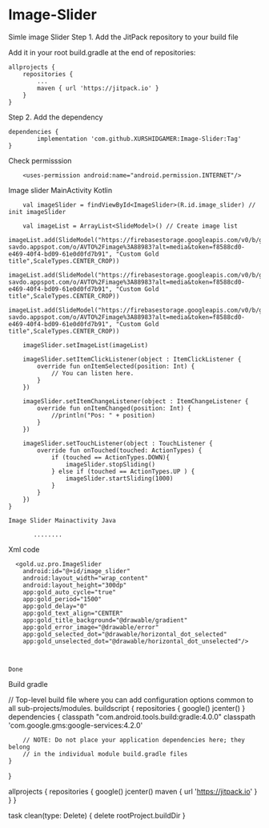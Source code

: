 # Image-Slider
Simle image Slider
Step 1. Add the JitPack repository to your build file

Add it in your root build.gradle at the end of repositories:

	allprojects {
		repositories {
			...
			maven { url 'https://jitpack.io' }
		}
	}
  
Step 2. Add the dependency

	dependencies {
	        implementation 'com.github.XURSHIDGAMER:Image-Slider:Tag'
	}


Check permisssion

        <uses-permission android:name="android.permission.INTERNET"/>
 
 
 Image slider MainActivity Kotlin
 
        val imageSlider = findViewById<ImageSlider>(R.id.image_slider) // init imageSlider

        val imageList = ArrayList<SlideModel>() // Create image list
        imageList.add(SlideModel("https://firebasestorage.googleapis.com/v0/b/gold-savdo.appspot.com/o/AVTO%2Fimage%3A88983?alt=media&token=f8588cd0-e469-40f4-bd09-61e0d0fd7b91", "Custom Gold title",ScaleTypes.CENTER_CROP))
        imageList.add(SlideModel("https://firebasestorage.googleapis.com/v0/b/gold-savdo.appspot.com/o/AVTO%2Fimage%3A88983?alt=media&token=f8588cd0-e469-40f4-bd09-61e0d0fd7b91", "Custom Gold title",ScaleTypes.CENTER_CROP))
        imageList.add(SlideModel("https://firebasestorage.googleapis.com/v0/b/gold-savdo.appspot.com/o/AVTO%2Fimage%3A88983?alt=media&token=f8588cd0-e469-40f4-bd09-61e0d0fd7b91", "Custom Gold title",ScaleTypes.CENTER_CROP))

        imageSlider.setImageList(imageList)

        imageSlider.setItemClickListener(object : ItemClickListener {
            override fun onItemSelected(position: Int) {
                // You can listen here.
            }
        })

        imageSlider.setItemChangeListener(object : ItemChangeListener {
            override fun onItemChanged(position: Int) {
                //println("Pos: " + position)
            }
        })

        imageSlider.setTouchListener(object : TouchListener {
            override fun onTouched(touched: ActionTypes) {
                if (touched == ActionTypes.DOWN){
                    imageSlider.stopSliding()
                } else if (touched == ActionTypes.UP ) {
                    imageSlider.startSliding(1000)
                }
            }
        })
    }
    
    Image Slider Mainactivity Java
    
           ........
	   
	   
Xml code

      <gold.uz.pro.ImageSlider
        android:id="@+id/image_slider"
        android:layout_width="wrap_content"
        android:layout_height="300dp"
        app:gold_auto_cycle="true"
        app:gold_period="1500"
        app:gold_delay="0"
        app:gold_text_align="CENTER"
        app:gold_title_background="@drawable/gradient"
        app:gold_error_image="@drawable/error"
        app:gold_selected_dot="@drawable/horizontal_dot_selected"
        app:gold_unselected_dot="@drawable/horizontal_dot_unselected"/>
	
	
	
	Done

        
    
 Build gradle
 
 // Top-level build file where you can add configuration options common to all sub-projects/modules.
buildscript {
    repositories {
        google()
        jcenter()
    }
    dependencies {
        classpath "com.android.tools.build:gradle:4.0.0"
        classpath 'com.google.gms:google-services:4.2.0'

        // NOTE: Do not place your application dependencies here; they belong
        // in the individual module build.gradle files
    }
}

allprojects {
    repositories {
        google()
        jcenter()
        maven { url 'https://jitpack.io' }
    }
}

task clean(type: Delete) {
    delete rootProject.buildDir
}


